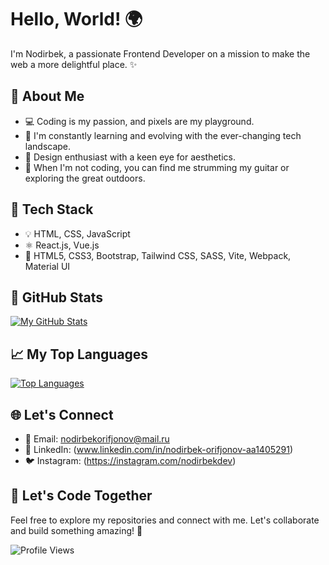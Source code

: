 <!-- ### Hi there 👋 -->

<!-- Introduce yourself with a catchy greeting or tagline -->

# Hello, World! 🌍

I'm Nodirbek, a passionate Frontend Developer on a mission to make the web a more delightful place. ✨

## 🚀 About Me

- 💻 Coding is my passion, and pixels are my playground.
- 🌱 I'm constantly learning and evolving with the ever-changing tech landscape.
- 🎨 Design enthusiast with a keen eye for aesthetics.
- 🎸 When I'm not coding, you can find me strumming my guitar or exploring the great outdoors.

## 🔧 Tech Stack

- 💡 HTML, CSS, JavaScript
- ⚛️ React.js, Vue.js
- 🚀 HTML5, CSS3, Bootstrap, Tailwind CSS, SASS, Vite, Webpack, Material UI

## 🌟 GitHub Stats

[![My GitHub Stats](https://github-readme-stats.vercel.app/api?username=nodirbekorifjonov&show_icons=true&count_private=true&hide=issues&theme=radical)](https://github.com/nodirbekorifjonov)

## 📈 My Top Languages

[![Top Languages](https://github-readme-stats.vercel.app/api/top-langs/?username=nodirbekorifjonov&layout=compact&theme=radical)](https://github.com/your-username)

## 🌐 Let's Connect

- 📧 Email: nodirbekorifjonov@mail.ru
- 💼 LinkedIn: (www.linkedin.com/in/nodirbek-orifjonov-aa1405291)
- 🐦 Instagram: (https://instagram.com/nodirbekdev)

## 🎉 Let's Code Together

Feel free to explore my repositories and connect with me. Let's collaborate and build something amazing! 🚀

![Profile Views](https://komarev.com/ghpvc/?username=nodirbekorifjonov&color=brightgreen)

<!-- Add any other sections or customizations you desire -->

<!-- Special thanks to Anurag Hazra for the GitHub Stats widgets: https://github.com/anuraghazra/github-readme-stats -->
